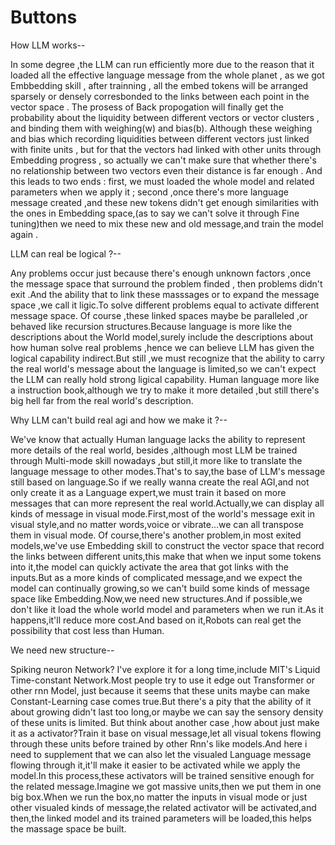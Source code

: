 # Buttons
How LLM works--

In some degree ,the LLM can run efficiently more due to the reason that it loaded all the effective language message from the whole planet , as we got Embbedding skill , after trainning , all the embed tokens will be arranged sparsely or densely corresbonded to the links between each point in the vector space . The prosess of Back propogation will finally get the probability about the liquidity between different vectors or vector clusters , and binding them with weighing(w) and bias(b). Although these weighing and bias which recording liquidities between different vectors just linked with finite units , but for that the vectors had linked with other units through Embedding progress , so actually we can't make sure that whether there's no relationship between two vectors even their distance is far enough . And this leads to two ends : first, we must loaded the whole model and related parameters when we apply it ; second ,once there's more language message created ,and these new tokens didn't get enough similarities with the ones in Embedding space,(as to say we can't solve it through Fine tuning)then we need to mix these new and old message,and train the model again .

LLM can real be logical ?--

Any problems occur just because there's enough unknown factors ,once the message space that surround the problem finded , then problems didn't exit .And the ability that to link these masssages or to expand the message space ,we call it ligic.To solve different problems equal to activate different message space. Of course ,these linked spaces maybe be paralleled ,or behaved like recursion structures.Because language is more like the descriptions about the World model,surely include the descriptions about how human solve real problems ,hence we can believe LLM has given the logical capability indirect.But still ,we must recognize that the ability to carry the real world's message about the language is limited,so we can't expect the LLM can really hold strong ligical capability. Human language more like a instruction book,although we try to make it more detailed ,but still there's big hell far from the real world's description.

Why LLM can't build real agi and how we make it ?--

We've know that actually Human language lacks the ability to represent more details of the real world, besides ,although most LLM be trained through Multi-mode skill nowadays ,but still,it more like to translate the language message to other modes.That's to say,the base of LLM's message still based on language.So if we really wanna create the real AGI,and not only create it as a Language expert,we must train it based on more messages that can more represent the real world.Actually,we can display all kinds of message in visual mode.First,most of the world's message exit in visual style,and no matter words,voice or vibrate...we can all transpose them in visual mode.
Of course,there's another problem,in most exited models,we've use Embedding skill to construct the vector space that record the links between different units,this make that when we input some tokens into it,the model can quickly activate the area that got links with the inputs.But as a more kinds of complicated message,and we expect the model can continually growing,so we can't build some kinds of message space like Embedding.Now,we need new structures.And if possible,we don't like it load the whole world model and parameters when we run it.As it happens,it'll reduce more cost.And based on it,Robots can real get the possibility that cost less than Human.

We need new structure--

Spiking neuron Network? I've explore it for a long time,include MIT's Liquid Time-constant Network.Most people try to use it edge out Transformer or other rnn Model, just because it seems that these units maybe can make Constant-Learning case comes true.But there's a pity that the ability of it about growing didn't last too long,or maybe we can say the sensory density of these units is limited.
But think about another case ,how about just make it as a activator?Train it base on visual message,let all visual tokens flowing through these units before trained by other Rnn's like models.And here i need to supplement that we can also let the visualed Language message flowing through it,it'll make it easier to be activated while we apply the model.In this process,these activators will be trained sensitive enough for the related message.Imagine we got massive units,then we put them in one big box.When we run the box,no matter the inputs in visual mode or just other visualed kinds of message,the related activator will be activated,and then,the linked model and its trained parameters will be loaded,this helps the massage space be built.


